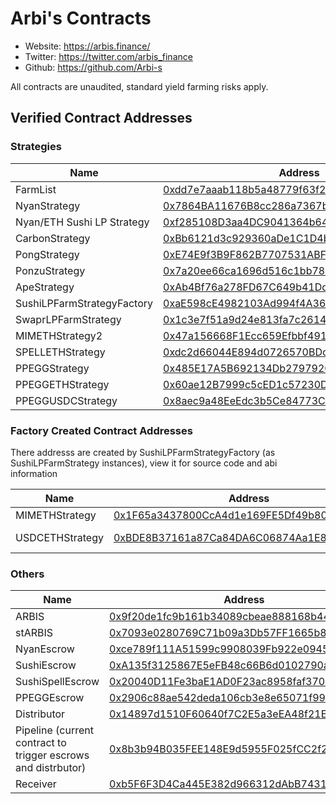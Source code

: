 # Arbi's Contracts

- Website: https://arbis.finance/ 
- Twitter: https://twitter.com/arbis_finance
- Github: https://github.com/Arbi-s

All contracts are unaudited, standard yield farming risks apply.

## Verified Contract Addresses

### Strategies
| Name | Address |
| --- | --- |
| FarmList | [0xdd7e7aaab118b5a48779f63f2d3f0b49ce0cedca](https://arbiscan.io/address/0xdd7e7aaab118b5a48779f63f2d3f0b49ce0cedca)"
| NyanStrategy | [0x7864BA11676B8cc286a7367b3cfd504968920B3a](https://arbiscan.io/address/0x7864BA11676B8cc286a7367b3cfd504968920B3a)|
| Nyan/ETH Sushi LP Strategy | [0xf285108D3aa4DC9041364b64297979979a7Ec7B9](https://arbiscan.io/address/0xf285108D3aa4DC9041364b64297979979a7Ec7B9)|
| CarbonStrategy | [0xBb6121d3c929360aDe1C1D4b515CF5c2FC331fc2](https://arbiscan.io/address/0xBb6121d3c929360aDe1C1D4b515CF5c2FC331fc2)|
| PongStrategy | [0xE74E9f3B9F862B7707531ABF425621F53050A7ec](https://arbiscan.io/address/0xE74E9f3B9F862B7707531ABF425621F53050A7ec)|
| PonzuStrategy | [0x7a20ee66ca1696d516c1bb780ae153ee1de36b24](https://arbiscan.io/address/0x7a20ee66ca1696d516c1bb780ae153ee1de36b24)|
| ApeStrategy | [0xAb4Bf76a278FD67C649b41Dd8f349Ec87cd2621A](https://arbiscan.io/address/0xAb4Bf76a278FD67C649b41Dd8f349Ec87cd2621A)|
| SushiLPFarmStrategyFactory | [0xaE598cE4982103Ad994f4A368DBD5F8b8b11b9fB](https://arbiscan.io/address/0xaE598cE4982103Ad994f4A368DBD5F8b8b11b9fB)|
| SwaprLPFarmStrategy | [0x1c3e7f51a9d24e813fa7c2614713b727a4da1a56](https://arbiscan.io/address/0x1c3e7f51a9d24e813fa7c2614713b727a4da1a56) |
| MIMETHStrategy2 | [0x47a156668F1Ecc659Efbbf4910508Ace1b46a49b](https://arbiscan.io/address/0x47a156668F1Ecc659Efbbf4910508Ace1b46a49b) |
| SPELLETHStrategy | [0xdc2d66044E894d0726570BDc03d2123ab8F2Cd51](https://arbiscan.io/address/0xdc2d66044E894d0726570BDc03d2123ab8F2Cd51) |
| PPEGGStrategy | [0x485E17A5B692134Db279792054c6CC0B72bd183D](https://arbiscan.io/address/0x485E17A5B692134Db279792054c6CC0B72bd183D) |
| PPEGGETHStrategy | [0x60ae12B7999c5cED1c57230D2040fD1e5CAb3cF5](https://arbiscan.io/address/0x60ae12B7999c5cED1c57230D2040fD1e5CAb3cF5) |
| PPEGGUSDCStrategy | [0x8aec9a48EeEdc3b5Ce84773C03b1788406ecA989](https://arbiscan.io/address/0x8aec9a48EeEdc3b5Ce84773C03b1788406ecA989) |

### Factory Created Contract Addresses
There addresss are created by SushiLPFarmStrategyFactory (as SushiLPFarmStrategy instances), view it for source code and abi information

| Name | Address | Notes |
| --- | --- | --- |
| MIMETHStrategy | [0x1F65a3437800CcA4d1e169FE5Df49b809ef5830D](https://arbiscan.io/address/0x1F65a3437800CcA4d1e169FE5Df49b809ef5830D)||
| USDCETHStrategy | [0xBDE8B37161a87Ca84DA6C06874Aa1E8F7AE05703](https://arbiscan.io/address/0xBDE8B37161a87Ca84DA6C06874Aa1E8F7AE05703)| Deployed from factory 0xCFdA66EA159D38F362F8595c255E543c184Ef20b |

### Others
| Name | Address |
| --- | --- |
| ARBIS | [0x9f20de1fc9b161b34089cbeae888168b44b03461](https://arbiscan.io/token/0x9f20de1fc9b161b34089cbeae888168b44b03461) 
| stARBIS | [0x7093e0280769C71b09a3Db57FF1665b8B29d3a3d](https://arbiscan.io/address/0x7093e0280769C71b09a3Db57FF1665b8B29d3a3d)|
| NyanEscrow| [0xce789f111A51599c9908039Fb922e0945AB555be](https://arbiscan.io/address/0xce789f111A51599c9908039Fb922e0945AB555be)|
| SushiEscrow | [0xA135f3125867E5eFB48c66B6d0102790aFfEfa40](https://arbiscan.io/address/0xA135f3125867E5eFB48c66B6d0102790aFfEfa40)|
| SushiSpellEscrow | [0x20040D11Fe3baE1AD0F23ac8958faf370F5CFcf4](https://arbiscan.io/address/0x20040D11Fe3baE1AD0F23ac8958faf370F5CFcf4) |
| PPEGGEscrow | [0x2906c88ae542deda106cb3e8e65071f99dbe1a95](https://arbiscan.io/address/0x2906c88ae542deda106cb3e8e65071f99dbe1a95) |
| Distributor | [0x14897d1510F60640f7C2E5a3eEA48f21EDDD40dB](https://arbiscan.io/address/0x14897d1510F60640f7C2E5a3eEA48f21EDDD40dB) |
| Pipeline (current contract to trigger escrows and distrbutor) | [0x8b3b94B035FEE148E9d5955F025fCC2f2c57D3C9](https://arbiscan.io/address/0x8b3b94B035FEE148E9d5955F025fCC2f2c57D3C9) |
| Receiver | [ 0xb5F6F3D4Ca445E382d966312dAbB7431D6B1c0dC](https://arbiscan.io/address/0xb5F6F3D4Ca445E382d966312dAbB7431D6B1c0dC) |
